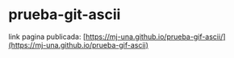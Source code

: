 # prueba-git-ascii

link pagina publicada: [https://mj-una.github.io/prueba-gif-ascii/](https://mj-una.github.io/prueba-gif-ascii)

